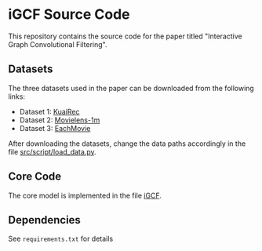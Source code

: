# iGCF Source Code

This repository contains the source code for the paper titled "Interactive Graph Convolutional Filtering". 

## Datasets

The three datasets used in the paper can be downloaded from the following links:

- Dataset 1: [KuaiRec](https://kuairec.com/)
- Dataset 2: [Movielens-1m](https://grouplens.org/datasets/movielens/)
- Dataset 3: [EachMovie](http://www.gatsby.ucl.ac.uk/~chuwei/data/EachMovie/eachmovie.html)

After downloading the datasets, change the data paths accordingly in the file [src/script/load_data.py](src/script/load_data.py).
<!-- ## How to Run the Code
1. Install the necessary dependencies (it's recommended to do this in a virtual environment):
    ```bash
    pip install -r requirements.txt
    ```
2. Set model parameter, run the model:
    ```bash
    python run.py
    ``` -->

## Core Code
The core model is implemented in the file [iGCF](src/model/GCNICF_Meta_V2_dir/GCNICF_Meta_V2_f.py).

## Dependencies
See `requirements.txt` for details
